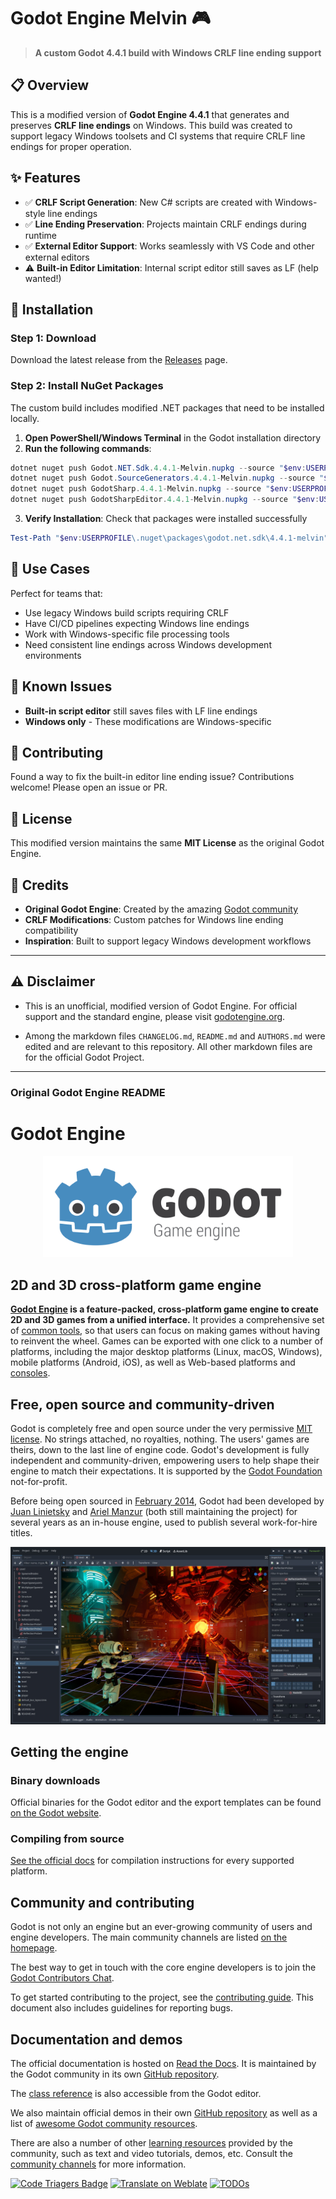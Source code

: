 # Godot Engine Melvin 🎮

> **A custom Godot 4.4.1 build with Windows CRLF line ending support**

## 📋 Overview

This is a modified version of **Godot Engine 4.4.1** that generates and preserves **CRLF line endings** on Windows. This build was created to support legacy Windows toolsets and CI systems that require CRLF line endings for proper operation.

## ✨ Features

- ✅ **CRLF Script Generation**: New C# scripts are created with Windows-style line endings
- ✅ **Line Ending Preservation**: Projects maintain CRLF endings during runtime
- ✅ **External Editor Support**: Works seamlessly with VS Code and other external editors
- ⚠️ **Built-in Editor Limitation**: Internal script editor still saves as LF (help wanted!)

## 🚀 Installation

### Step 1: Download
Download the latest release from the [Releases](../../releases) page.

### Step 2: Install NuGet Packages
The custom build includes modified .NET packages that need to be installed locally.

1. **Open PowerShell/Windows Terminal** in the Godot installation directory
2. **Run the following commands**:

```powershell
dotnet nuget push Godot.NET.Sdk.4.4.1-Melvin.nupkg --source "$env:USERPROFILE\.nuget\packages" --skip-duplicate
dotnet nuget push Godot.SourceGenerators.4.4.1-Melvin.nupkg --source "$env:USERPROFILE\.nuget\packages" --skip-duplicate
dotnet nuget push GodotSharp.4.4.1-Melvin.nupkg --source "$env:USERPROFILE\.nuget\packages" --skip-duplicate
dotnet nuget push GodotSharpEditor.4.4.1-Melvin.nupkg --source "$env:USERPROFILE\.nuget\packages" --skip-duplicate
```

3. **Verify Installation**: Check that packages were installed successfully
```powershell
Test-Path "$env:USERPROFILE\.nuget\packages\godot.net.sdk\4.4.1-melvin"
```

## 🎯 Use Cases

Perfect for teams that:
- Use legacy Windows build scripts requiring CRLF
- Have CI/CD pipelines expecting Windows line endings
- Work with Windows-specific file processing tools
- Need consistent line endings across Windows development environments

## 🐛 Known Issues

- **Built-in script editor** still saves files with LF line endings
- **Windows only** - These modifications are Windows-specific

## 🤝 Contributing

Found a way to fix the built-in editor line ending issue? Contributions welcome! Please open an issue or PR.

## 📄 License

This modified version maintains the same **MIT License** as the original Godot Engine.

## 🙏 Credits

- **Original Godot Engine**: Created by the amazing [Godot community](https://godotengine.org)
- **CRLF Modifications**: Custom patches for Windows line ending compatibility
- **Inspiration**: Built to support legacy Windows development workflows

---

## ⚠️ Disclaimer

- This is an unofficial, modified version of Godot Engine. For official support and the standard engine, please visit [godotengine.org](https://godotengine.org).

- Among the markdown files `CHANGELOG.md`, `README.md` and
  `AUTHORS.md` were edited and are relevant to this repository.
  All other markdown files are for the official Godot Project.

---

### Original Godot Engine README





# Godot Engine

<p align="center">
  <a href="https://godotengine.org">
    <img src="logo_outlined.svg" width="400" alt="Godot Engine logo">
  </a>
</p>

## 2D and 3D cross-platform game engine

**[Godot Engine](https://godotengine.org) is a feature-packed, cross-platform
game engine to create 2D and 3D games from a unified interface.** It provides a
comprehensive set of [common tools](https://godotengine.org/features), so that
users can focus on making games without having to reinvent the wheel. Games can
be exported with one click to a number of platforms, including the major desktop
platforms (Linux, macOS, Windows), mobile platforms (Android, iOS), as well as
Web-based platforms and [consoles](https://docs.godotengine.org/en/latest/tutorials/platform/consoles.html).

## Free, open source and community-driven

Godot is completely free and open source under the very permissive [MIT license](https://godotengine.org/license).
No strings attached, no royalties, nothing. The users' games are theirs, down
to the last line of engine code. Godot's development is fully independent and
community-driven, empowering users to help shape their engine to match their
expectations. It is supported by the [Godot Foundation](https://godot.foundation/)
not-for-profit.

Before being open sourced in [February 2014](https://github.com/godotengine/godot/commit/0b806ee0fc9097fa7bda7ac0109191c9c5e0a1ac),
Godot had been developed by [Juan Linietsky](https://github.com/reduz) and
[Ariel Manzur](https://github.com/punto-) (both still maintaining the project)
for several years as an in-house engine, used to publish several work-for-hire
titles.

![Screenshot of a 3D scene in the Godot Engine editor](https://raw.githubusercontent.com/godotengine/godot-design/master/screenshots/editor_tps_demo_1920x1080.jpg)

## Getting the engine

### Binary downloads

Official binaries for the Godot editor and the export templates can be found
[on the Godot website](https://godotengine.org/download).

### Compiling from source

[See the official docs](https://docs.godotengine.org/en/latest/contributing/development/compiling)
for compilation instructions for every supported platform.

## Community and contributing

Godot is not only an engine but an ever-growing community of users and engine
developers. The main community channels are listed [on the homepage](https://godotengine.org/community).

The best way to get in touch with the core engine developers is to join the
[Godot Contributors Chat](https://chat.godotengine.org).

To get started contributing to the project, see the [contributing guide](CONTRIBUTING.md).
This document also includes guidelines for reporting bugs.

## Documentation and demos

The official documentation is hosted on [Read the Docs](https://docs.godotengine.org).
It is maintained by the Godot community in its own [GitHub repository](https://github.com/godotengine/godot-docs).

The [class reference](https://docs.godotengine.org/en/latest/classes/)
is also accessible from the Godot editor.

We also maintain official demos in their own [GitHub repository](https://github.com/godotengine/godot-demo-projects)
as well as a list of [awesome Godot community resources](https://github.com/godotengine/awesome-godot).

There are also a number of other
[learning resources](https://docs.godotengine.org/en/latest/community/tutorials.html)
provided by the community, such as text and video tutorials, demos, etc.
Consult the [community channels](https://godotengine.org/community)
for more information.

[![Code Triagers Badge](https://www.codetriage.com/godotengine/godot/badges/users.svg)](https://www.codetriage.com/godotengine/godot)
[![Translate on Weblate](https://hosted.weblate.org/widgets/godot-engine/-/godot/svg-badge.svg)](https://hosted.weblate.org/engage/godot-engine/?utm_source=widget)
[![TODOs](https://badgen.net/https/api.tickgit.com/badgen/github.com/godotengine/godot)](https://www.tickgit.com/browse?repo=github.com/godotengine/godot)
